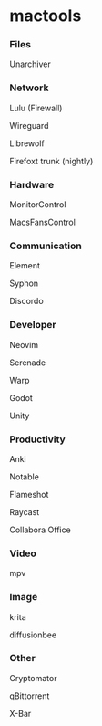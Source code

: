 # mactools
### Files
Unarchiver

### Network
Lulu (Firewall)

Wireguard

Librewolf

Firefoxt trunk (nightly)

### Hardware
MonitorControl

MacsFansControl

### Communication

Element

Syphon

Discordo

### Developer
Neovim

Serenade

Warp

Godot

Unity

### Productivity
Anki

Notable

Flameshot

Raycast

Collabora Office

### Video
mpv

### Image
krita

diffusionbee

### Other
Cryptomator

qBittorrent

X-Bar

